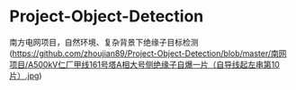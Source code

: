 # Project-Object-Detection
南方电网项目，自然环境、复杂背景下绝缘子目标检测
(https://github.com/zhoujian89/Project-Object-Detection/blob/master/南网项目/A500kV仁厂甲线161号塔A相大号侧绝缘子自爆一片（自导线起左串第10片）.jpg)
